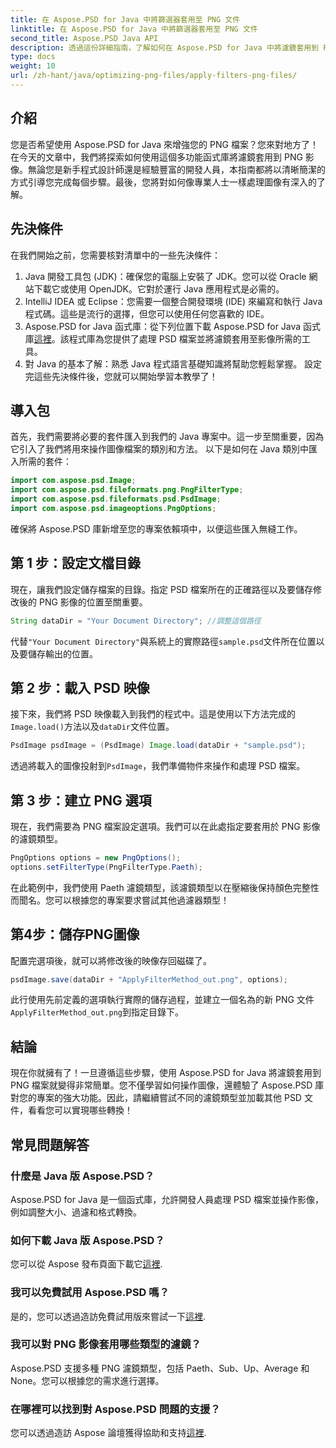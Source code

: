 ```yaml
---
title: 在 Aspose.PSD for Java 中將篩選器套用至 PNG 文件
linktitle: 在 Aspose.PSD for Java 中將篩選器套用至 PNG 文件
second_title: Aspose.PSD Java API
description: 透過這份詳細指南，了解如何在 Aspose.PSD for Java 中將濾鏡套用到 PNG 影像。簡單的步驟即可獲得令人驚嘆的影像效果。
type: docs
weight: 10
url: /zh-hant/java/optimizing-png-files/apply-filters-png-files/
---
```

## 介紹
您是否希望使用 Aspose.PSD for Java 來增強您的 PNG 檔案？您來對地方了！在今天的文章中，我們將探索如何使用這個多功能函式庫將濾鏡套用到 PNG 影像。無論您是新手程式設計師還是經驗豐富的開發人員，本指南都將以清晰簡潔的方式引導您完成每個步驟。最後，您將對如何像專業人士一樣處理圖像有深入的了解。
## 先決條件
在我們開始之前，您需要核對清單中的一些先決條件：
1. Java 開發工具包 (JDK)：確保您的電腦上安裝了 JDK。您可以從 Oracle 網站下載它或使用 OpenJDK。它對於運行 Java 應用程式是必需的。
2. IntelliJ IDEA 或 Eclipse：您需要一個整合開發環境 (IDE) 來編寫和執行 Java 程式碼。這些是流行的選擇，但您可以使用任何您喜歡的 IDE。
3. Aspose.PSD for Java 函式庫：從下列位置下載 Aspose.PSD for Java 函式庫[這裡](https://releases.aspose.com/psd/java/)。該程式庫為您提供了處理 PSD 檔案並將濾鏡套用至影像所需的工具。
4. 對 Java 的基本了解：熟悉 Java 程式語言基礎知識將幫助您輕鬆掌握。
設定完這些先決條件後，您就可以開始學習本教學了！
## 導入包
首先，我們需要將必要的套件匯入到我們的 Java 專案中。這一步至關重要，因為它引入了我們將用來操作圖像檔案的類別和方法。
以下是如何在 Java 類別中匯入所需的套件：
```java
import com.aspose.psd.Image;
import com.aspose.psd.fileformats.png.PngFilterType;
import com.aspose.psd.fileformats.psd.PsdImage;
import com.aspose.psd.imageoptions.PngOptions;
```
確保將 Aspose.PSD 庫新增至您的專案依賴項中，以便這些匯入無縫工作。

## 第 1 步：設定文檔目錄
現在，讓我們設定儲存檔案的目錄。指定 PSD 檔案所在的正確路徑以及要儲存修改後的 PNG 影像的位置至關重要。
```java
String dataDir = "Your Document Directory"; //調整這個路徑
```
代替`"Your Document Directory"`與系統上的實際路徑`sample.psd`文件所在位置以及要儲存輸出的位置。
## 第 2 步：載入 PSD 映像
接下來，我們將 PSD 映像載入到我們的程式中。這是使用以下方法完成的`Image.load()`方法以及`dataDir`文件位置。
```java
PsdImage psdImage = (PsdImage) Image.load(dataDir + "sample.psd");
```
透過將載入的圖像投射到`PsdImage`，我們準備物件來操作和處理 PSD 檔案。 
## 第 3 步：建立 PNG 選項
現在，我們需要為 PNG 檔案設定選項。我們可以在此處指定要套用於 PNG 影像的濾鏡類型。
```java
PngOptions options = new PngOptions();
options.setFilterType(PngFilterType.Paeth);
```
在此範例中，我們使用 Paeth 濾鏡類型，該濾鏡類型以在壓縮後保持顏色完整性而聞名。您可以根據您的專案要求嘗試其他過濾器類型！
## 第4步：儲存PNG圖像
配置完選項後，就可以將修改後的映像存回磁碟了。
```java
psdImage.save(dataDir + "ApplyFilterMethod_out.png", options);
```
此行使用先前定義的選項執行實際的儲存過程，並建立一個名為的新 PNG 文件`ApplyFilterMethod_out.png`到指定目錄下。
## 結論
現在你就擁有了！一旦遵循這些步驟，使用 Aspose.PSD for Java 將濾鏡套用到 PNG 檔案就變得非常簡單。您不僅學習如何操作圖像，還體驗了 Aspose.PSD 庫對您的專案的強大功能。因此，請繼續嘗試不同的濾鏡類型並加載其他 PSD 文件，看看您可以實現哪些轉換！
## 常見問題解答
### 什麼是 Java 版 Aspose.PSD？  
Aspose.PSD for Java 是一個函式庫，允許開發人員處理 PSD 檔案並操作影像，例如調整大小、過濾和格式轉換。
### 如何下載 Java 版 Aspose.PSD？  
您可以從 Aspose 發布頁面下載它[這裡](https://releases.aspose.com/psd/java/).
### 我可以免費試用 Aspose.PSD 嗎？  
是的，您可以透過造訪免費試用版來嘗試一下[這裡](https://releases.aspose.com/).
### 我可以對 PNG 影像套用哪些類型的濾鏡？  
Aspose.PSD 支援多種 PNG 濾鏡類型，包括 Paeth、Sub、Up、Average 和 None。您可以根據您的需求進行選擇。
### 在哪裡可以找到對 Aspose.PSD 問題的支援？  
您可以透過造訪 Aspose 論壇獲得協助和支持[這裡](https://forum.aspose.com/c/psd/34).